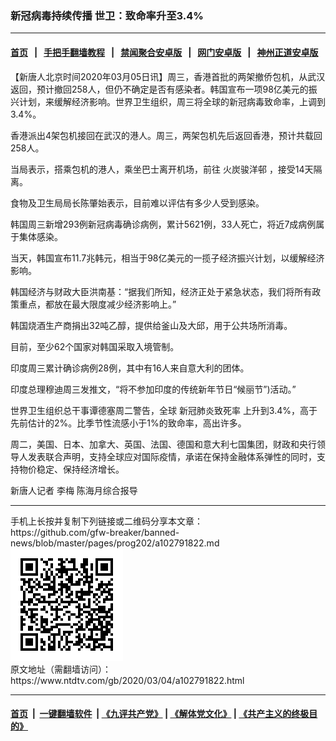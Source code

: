 ### 新冠病毒持续传播 世卫：致命率升至3.4%
------------------------

#### [首页](https://github.com/gfw-breaker/banned-news/blob/master/README.md) &nbsp;&nbsp;|&nbsp;&nbsp; [手把手翻墙教程](https://github.com/gfw-breaker/guides/wiki) &nbsp;&nbsp;|&nbsp;&nbsp; [禁闻聚合安卓版](https://github.com/gfw-breaker/bn-android) &nbsp;&nbsp;|&nbsp;&nbsp; [网门安卓版](https://github.com/oGate2/oGate) &nbsp;&nbsp;|&nbsp;&nbsp; [神州正道安卓版](https://github.com/SzzdOgate/update) 



<div><div class="post_content" itemprop="articleBody">
 <p>
  【新唐人北京时间2020年03月05日讯】周三，香港首批的两架撤侨包机，从武汉返回，预计撤回258人，但仍不确定是否有感染者。韩国宣布一项98亿美元的振兴计划，来缓解经济影响。世界卫生组织，周三将全球的新冠病毒致命率，上调到3.4%。
 </p>
 <p>
  香港派出4架包机接回在武汉的港人。周三，两架包机先后返回香港，预计共载回258人。
 </p>
 <p>
  当局表示，搭乘包机的港人，乘坐巴士离开机场，前往
  <ok href="https://www.ntdtv.com/gb/火炭骏洋邨.htm">
   火炭骏洋邨
  </ok>
  ，接受14天隔离。
 </p>
 <p>
  食物及卫生局局长陈肇始表示，目前难以评估有多少人受到感染。
 </p>
 <p>
  韩国周三新增293例新冠病毒确诊病例，累计5621例，33人死亡，将近7成病例属于集体感染。
 </p>
 <p>
  当天，韩国宣布11.7兆韩元，相当于98亿美元的一揽子经济振兴计划，以缓解经济影响。
 </p>
 <p>
  韩国经济与财政大臣洪南基：“据我们所知，经济正处于紧急状态，我们将所有政策重点，都放在最大限度减少经济影响上。”
 </p>
 <p>
  韩国烧酒生产商捐出32吨乙醇，提供给釜山及大邱，用于公共场所消毒。
 </p>
 <p>
  目前，至少62个国家对韩国采取入境管制。
 </p>
 <p>
  印度周三累计确诊病例28例，其中有16人来自意大利的团体。
 </p>
 <p>
  印度总理穆迪周三发推文，“将不参加印度的传统新年节日“候丽节”)活动。”
 </p>
 <p>
  世界卫生组织总干事谭德塞周二警告，全球
  <ok href="https://www.ntdtv.com/gb/新冠肺炎致死率.htm">
   新冠肺炎致死率
  </ok>
  上升到3.4%，高于先前估计的2%。比季节性流感小于1%的致命率，高出许多。
 </p>
 <p>
  周二，美国、日本、加拿大、英国、法国、德国和意大利七国集团，财政和央行领导人发表联合声明，支持全球应对国际疫情，承诺在保持金融体系弹性的同时，支持物价稳定、保持经济增长。
 </p>
 <p>
  新唐人记者 李梅 陈海月综合报导
 </p>
 <div class="single_ad">
 </div>
</div>
</div>
<hr/>
手机上长按并复制下列链接或二维码分享本文章：<br/>
https://github.com/gfw-breaker/banned-news/blob/master/pages/prog202/a102791822.md <br/>
<a href='https://github.com/gfw-breaker/banned-news/blob/master/pages/prog202/a102791822.md'><img src='https://github.com/gfw-breaker/banned-news/blob/master/pages/prog202/a102791822.md.png'/></a> <br/>
原文地址（需翻墙访问）：https://www.ntdtv.com/gb/2020/03/04/a102791822.html


------------------------
#### [首页](https://github.com/gfw-breaker/banned-news/blob/master/README.md) &nbsp;|&nbsp; [一键翻墙软件](https://github.com/gfw-breaker/nogfw/blob/master/README.md) &nbsp;| [《九评共产党》](https://github.com/gfw-breaker/9ping.md/blob/master/README.md#九评之一评共产党是什么) | [《解体党文化》](https://github.com/gfw-breaker/jtdwh.md/blob/master/README.md) | [《共产主义的终极目的》](https://github.com/gfw-breaker/gczydzjmd.md/blob/master/README.md)


<img src='http://gfw-breaker.win/banned-news/pages/prog202/a102791822.md' width='0px' height='0px'/>